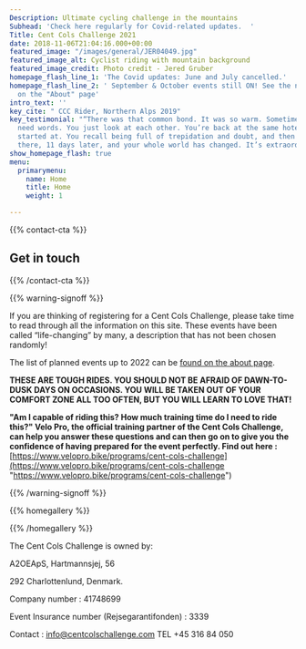 ```yaml
---
Description: Ultimate cycling challenge in the mountains
Subhead: 'Check here regularly for Covid-related updates.  '
Title: Cent Cols Challenge 2021
date: 2018-11-06T21:04:16.000+00:00
featured_image: "/images/general/JER04049.jpg"
featured_image_alt: Cyclist riding with mountain background
featured_image_credit: Photo credit - Jered Gruber
homepage_flash_line_1: 'The Covid updates: June and July cancelled.'
homepage_flash_line_2: ' September & October events still ON! See the new 2022 calendar
  on the "About" page'
intro_text: ''
key_cite: " CCC Rider, Northern Alps 2019"
key_testimonial: "“There was that common bond. It was so warm. Sometimes you don’t
  need words. You just look at each other. You’re back at the same hotel that you
  started at. You recall being full of trepidation and doubt, and then you’re sitting
  there, 11 days later, and your whole world has changed. It’s extraordinary.”"
show_homepage_flash: true
menu:
  primarymenu:
    name: Home
    title: Home
    weight: 1

---
```

{{% contact-cta %}}

## Get in touch

{{% /contact-cta %}}

{{% warning-signoff %}}

If you are thinking of registering for a Cent Cols Challenge, please take time to read through all the information on this site. These events have been called “life-changing” by many, a description that has not been chosen randomly!

The list of planned events up to 2022 can be [found on the about page](/about#the-final-four-phil-years "Planned rides until 2022").

**THESE ARE TOUGH RIDES. YOU SHOULD NOT BE AFRAID OF DAWN-TO-DUSK DAYS ON OCCASIONS. YOU WILL BE TAKEN OUT OF YOUR COMFORT ZONE ALL TOO OFTEN, BUT YOU WILL LEARN TO LOVE THAT!**

**"Am I capable of riding this? How much training time do I need to ride this?" Velo Pro, the official training partner of the Cent Cols Challenge, can help you answer these questions and can then go on to give you the confidence of having prepared for the event perfectly. Find out here :** [https://www.velopro.bike/programs/cent-cols-challenge](https://www.velopro.bike/programs/cent-cols-challenge "https://www.velopro.bike/programs/cent-cols-challenge")

{{% /warning-signoff %}}

{{% homegallery %}}

{{% /homegallery %}}

The Cent Cols Challenge is owned by:

A2OEApS, Hartmannsjej, 56

292 Charlottenlund, Denmark.

Company number : 41748699

Event Insurance number (Rejsegarantifonden) : 3339

Contact : info@centcolschallenge.com TEL +45 316 84 050
